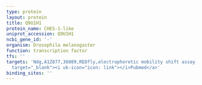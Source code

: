 ```yaml
---
type: protein
layout: protein
title: Q9U1H1
protein_name: CHES-1-like
uniprot_accession: Q9U1H1
ncbi_gene_id: '-'
organism: Drosophila melanogaster
function: transcription factor
tfs: ''
targets: 'Ndg,A1Z877,36089,REDfly,electrophoretic mobility shift assay,&ensp;<a href="https://www.ncbi.nlm.nih.gov/pubmed/?term=22378636%5Buid%5D"
  target="_blank"><i uk-icon="icon: link"></i>Pubmed</a>'
binding_sites: ''
---
```

